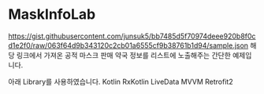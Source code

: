 # MaskInfoLab

https://gist.githubusercontent.com/junsuk5/bb7485d5f70974deee920b8f0cd1e2f0/raw/063f64d9b343120c2cb01a6555cf9b38761b1d94/sample.json
해당 링크에서 가져온 공적 마스크 판매 약국 정보를 리스트에 노출해주는 간단한 예제입니다.

아래 Library를 사용하였습니다.
Kotlin 
RxKotlin
LiveData
MVVM
Retrofit2
